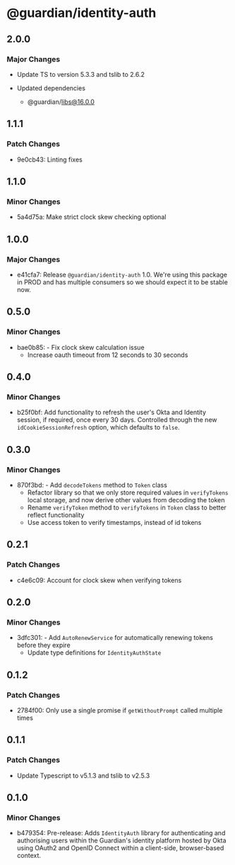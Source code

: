 # @guardian/identity-auth

## 2.0.0

### Major Changes

- Update TS to version 5.3.3 and tslib to 2.6.2

- Updated dependencies
  - @guardian/libs@16.0.0

## 1.1.1

### Patch Changes

- 9e0cb43: Linting fixes

## 1.1.0

### Minor Changes

- 5a4d75a: Make strict clock skew checking optional

## 1.0.0

### Major Changes

- e41cfa7: Release `@guardian/identity-auth` 1.0. We're using this package in PROD and has multiple consumers so we should expect it to be stable now.

## 0.5.0

### Minor Changes

- bae0b85: - Fix clock skew calculation issue
  - Increase oauth timeout from 12 seconds to 30 seconds

## 0.4.0

### Minor Changes

- b25f0bf: Add functionality to refresh the user's Okta and Identity session, if required, once every 30 days. Controlled through the new `idCookieSessionRefresh` option, which defaults to `false`.

## 0.3.0

### Minor Changes

- 870f3bd: - Add `decodeTokens` method to `Token` class
  - Refactor library so that we only store required values in `verifyTokens` local storage, and now derive other values from decoding the token
  - Rename `verifyToken` method to `verifyTokens` in `Token` class to better reflect functionality
  - Use access token to verify timestamps, instead of id tokens

## 0.2.1

### Patch Changes

- c4e6c09: Account for clock skew when verifying tokens

## 0.2.0

### Minor Changes

- 3dfc301: - Add `AutoRenewService` for automatically renewing tokens before they expire
  - Update type definitions for `IdentityAuthState`

## 0.1.2

### Patch Changes

- 2784f00: Only use a single promise if `getWithoutPrompt` called multiple times

## 0.1.1

### Patch Changes

- Update Typescript to v5.1.3 and tslib to v2.5.3

## 0.1.0

### Minor Changes

- b479354: Pre-release: Adds `IdentityAuth` library for authenticating and authorising users within the Guardian's identity platform hosted by Okta using OAuth2 and OpenID Connect within a client-side, browser-based context.
